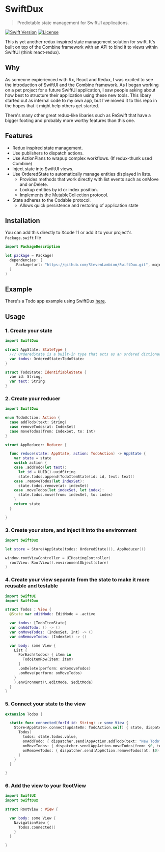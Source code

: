 # SwiftDux

> Predictable state management for SwiftUI applications.

[![Swift Version][swift-image]][swift-url]
[![License][license-image]][license-url]

<!-- [![Build Status][travis-image]][travis-url] -->

This is yet another redux inspired state management solution for swift. It's built on top of the Combine framework with an API to bind it to views within SwiftUI (think react-redux).

## Why

As someone expierienced with Rx, React and Redux, I was excited to see the introduction of SwiftUI and the Combine framework. As I began working on a pet project for a future SwiftUI application, I saw people asking about how best to structure their application using these new tools. This libary started out as internal code to my own app, but I've moved it to this repo in the hopes that it might help others get started.

There's many other great redux-like libaries such as ReSwift that have a bigger footing and probably more worthy features than this one.

## Features

- Redux inspired state management.
- Use publishers to dispatch actions.
- Use ActionPlans to wrapup complex workflows. (If redux-thunk used Combine)
- Inject state into SwiftUI views.
- Use OrderedState to automatically manage entities displayed in lists.
  - Provides methods that work directly with list events such as onMove and onDelete.
  - Lookup entities by id or index position.
  - Implements the MutableCollection protocol.
- State adheres to the Codable protocol.
  - Allows quick persistence and restoring of application state

## Installation

You can add this directly to Xcode 11 or add it to your project's `Package.swift` file

```swift
import PackageDescription

let package = Package(
  dependencies: [
    .Package(url: "https://github.com/StevenLambion/SwiftDux.git", majorVersion: 0, minor: 1)
  ]
)
```

## Example

There's a Todo app example using SwiftDux [here](https://github.com/StevenLambion/SwiftDux-Todo-Example).

## Usage

### 1. Create your state

```swift
import SwiftDux

struct AppState: StateType {
  /// OrderedState is a built-in type that acts as an ordered dictionary of substates.
  var todos: OrderedState<TodoState>
}

struct TodoState: IdentifiableState {
  vae id: String,
  var text: String
}
```

### 2. Create your reducer

```swift
import SwiftDux

enum TodoAction: Action {
  case addTodo(text: String)
  case removeTodos(at: IndexSet)
  case moveTodos(from: IndexSet, to: Int)
}

struct AppReducer: Reducer {

  func reduce(state: AppState, action: TodoAction) -> AppState {
    var state = state
    switch action {
    case .addTodo(let text):
      let id = UUID().uuidString
      state.todos.append(TodoItemState(id: id, text: text))
    case .removeTodos(let indexSet):
      state.todos.remove(at: indexSet)
    case .moveTodos(let indexSet, let index):
      state.todos.move(from: indexSet, to: index)
    }
    return state
  }

}
```

### 3. Create your store, and inject it into the environment

```swift
import SwiftDux

let store = Store(AppState(todos: OrderedState()), AppReducer())

window.rootViewController = UIHostingController(
  rootView: RootView().environmentObject(store)
)
```

### 4. Create your view separate from the state to make it more reusable and testable

```swift
import SwiftUI
import SwiftDux

struct Todos : View {
  @State var editMode: EditMode = .active

  var todos: [TodoItemState]
  var onAddTodo: () -> ()
  var onMoveTodos: (IndexSet, Int) -> ()
  var onRemoveTodos: (IndexSet) -> ()

  var body: some View {
    List {
      ForEach(todos) { item in
        TodoItemRow(item: item)
      }
      .onDelete(perform: onRemoveTodos)
      .onMove(perform: onMoveTodos)
    }
    ).environment(\.editMode, $editMode)
  }
}

```

### 5. Connect your state to the view

```swift
extension Todos {

  static func connected(forId id: String) -> some View {
    Store<AppState>.connect(updateOn: TodoAction.self) { state, dispatcher in
      Todos(
        todos: state.todos.value,
        onAddTodo: { dispatcher.send(AppAction.addTodo(text: "New Todo")) },
        onMoveTodos: { dispatcher.send(AppAction.moveTodos(from: $0, to: $1)) },
        onRemoveTodos: { dispatcher.send(AppAction.removeTodos(at: $0)) }
      )
    }
  }

}
```

### 6. Add the view to your RootView

```swift
import SwiftUI
import SwiftDux

struct RootView : View {

  var body: some View {
    NavigationView {
      Todos.connected()
    }
  }

}
```

[swift-image]: https://img.shields.io/badge/swift-5-orange.svg
[swift-url]: https://swift.org/
[license-image]: https://img.shields.io/badge/License-MIT-blue.svg
[license-url]: LICENSE
[travis-image]: https://img.shields.io/travis/dbader/node-datadog-metrics/master.svg
[travis-url]: https://travis-ci.org/dbader/node-datadog-metrics
[codebeat-image]: https://codebeat.co/badges/c19b47ea-2f9d-45df-8458-b2d952fe9dad
[codebeat-url]: https://codebeat.co/projects/github-com-vsouza-awesomeios-com
